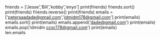 friends = ['Jesse','Bill','kobby','enyo']
print(friends)
friends.sort()
print(friends)
friends.reverse()
print(friends)
emails = ['petersaadade@gmail.com','idmidm178@gmail.com']
print(emails)
emails.sort()
print(emails)
emails.append('dade@gmail.com') 
print(emails)
emails.pop('idmidm ccxc178@gmail.com')
print(emails)                                         
len.emails
